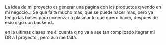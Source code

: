 La idea de mi proyecto es generar una pagina con los productos q vendo en mi negocio...
Se que falta mucho mas, que se puede hacer mas, pero ya tengo las bases para comenzar a plasmar lo que quiero hacer, despues de esto sigo con backend...

en la ultimas clases me di cuenta q no va a ase tan complicado itegrar mi DB a l proyecto , pero aun me falta.

